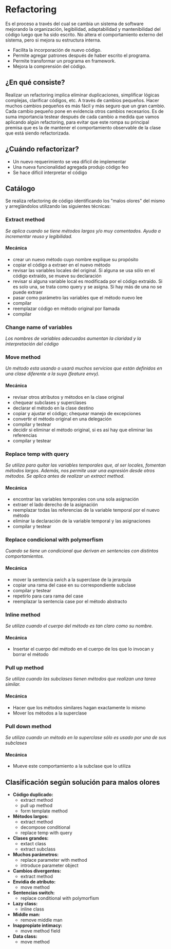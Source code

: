 Refactoring
===========

Es el proceso a través del cual se cambia un sistema de software mejorando la organización, legibilidad, adaptabilidad y mantenibilidad del código luego que ha sido escrito. No altera el comportamiento externo del sistema, pero si mejora su estructura interna.
* Facilita la incorporación de nuevo código.
* Permite agregar patrones después de haber escrito el programa.
* Permite transformar un programa en framework.
* Mejora la comprensión del código.

¿En qué consiste?
----------------

Realizar un refactoring implica eliminar duplicaciones, simplificar lógicas complejas, clarificar códigos, etc. A través de cambios pequeños.
Hacer muchos cambios pequeños es más fácil y más seguro que un gran cambio. Cada cambio pequeño pone en evidencia otros cambios necesarios.
Es de suma importancia testear después de cada cambio a medida que vamos aplicando algún refactoring, para evitar que este rompa su principal premisa que es la de mantener el comportamiento observable de la clase que está siendo refactorizada.

¿Cuándo refactorizar?
---------------------

- Un nuevo requerimiento se vea difícil de implementar
- Una nueva funcionalidad agregada produjo código feo
- Se hace difícil interpretar el código

Catálogo
--------

Se realiza refactoring de código identificando los "malos olores" del mismo y arreglándolos utilizando las siguientes técnicas:

### Extract method

*Se aplica cuando se tiene métodos largos y/o muy comentados. Ayuda a incrementar reuso y legibilidad.*

#### Mecánica

* crear un nuevo método cuyo nombre explique su propósito
* copiar el código a extraer en el nuevo método
* revisar las variables locales del original. Si alguna se usa sólo en el código extraído, se mueve su declaración
* revisar si alguna variable local es modificada por el código extraído. Si es solo una, se trata como query y se asigna. Si hay más de una no se puede extraer
* pasar como parámetro las variables que el método nuevo lee
* compilar
* reemplazar código en método original por llamada
* compilar

### Change name of variables

*Los nombres de variables adecuados aumentan la claridad y la interpretación del código*

### Move method

*Un método esta usando o usará muchos servicios que están definidos en una clase diferente a la suya (feature envy).*

#### Mecánica

* revisar otros atributos y métodos en la clase original
* chequear subclases y superclases
* declarar el método en la clase destino
* copiar y ajustar el código; chequear manejo de excepciones
* convertir el método original en una delegación
* compilar y testear
* decidir si eliminar el método original, si es así hay que eliminar las referencias
* compilar y testear

### Replace temp with query

*Se utiliza para quitar las variables temporales que, al ser locales, fomentan métodos largos. Además, nos permite usar una expresión desde otros métodos. Se aplica antes de realizar un extract method.*

#### Mecánica

* encontrar las variables temporales con una sola asignación
* extraer el lado derecho de la asignación
* reemplazar todas las referencias de la variable temporal por el nuevo método
* eliminar la declaración de la variable temporal y las asignaciones
* compilar y testear

### Replace condicional with polymorfism

*Cuando se tiene un condicional que derivan en sentencias con distintos comportamientos.*

#### Mecánica

* mover la sentencia swich a la superclase de la jerarquía
* copiar una rama del case en su correspondiente subclase
* compilar y testear
* repetirlo para cara rama del case
* reemplazar la sentencia case por el método abstracto

### Inline method

*Se utiliza cuando el cuerpo del método es tan claro como su nombre.*

#### Mecánica

* Insertar el cuerpo del método en el cuerpo de los que lo invocan y borrar el método

### Pull up method

*Se utiliza cuando las subclases tienen métodos que realizan una tarea similar.*

#### Mecánica

* Hacer que los métodos similares hagan exactamente lo mismo
* Mover los métodos a la superclase

### Pull down method

*Se utiliza cuando un método en la superclase sólo es usado por una de sus subclases*

#### Mecánica

* Mueve este comportamiento a la subclase que lo utiliza

Clasificación según solución para malos olores
----------------------------------------------

* **Código duplicado:**
  - extract method
  - pull up method
  - form template method
* **Métodos largos:**
  - extract method
  - decompose conditional
  - replace temp with query
* **Clases grandes:**
  - extact class
  - extract subclass
* **Muchos parámetros:**
  - replace parameter with method
  - introduce parameter object
* **Cambios divergentes:**
  - extract method
* **Envidia de atributo:**
  - move method
* **Sentencias switch:**
  - replace conditional with polymorfism
* **Lazy class:**
  - inline class
* **Middle man:**
  - remove middle man
* **Inappropiate intimacy:**
  - move method field
* **Data class:**
  - move method
